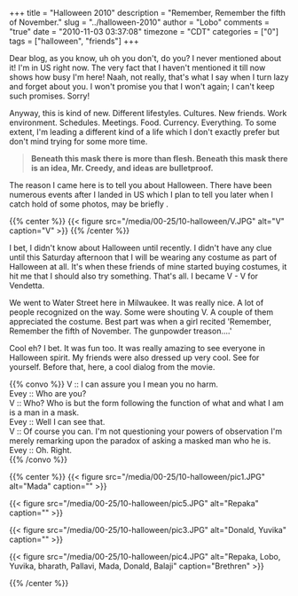 +++
title = "Halloween 2010"
description = "Remember, Remember the fifth of November."
slug = "../halloween-2010"
author = "Lobo"
comments = "true"
date = "2010-11-03 03:37:08"
timezone = "CDT"
categories = ["0"]
tags = ["halloween", "friends"]
+++

Dear blog, as you know, uh oh you don't, do you? I never mentioned about it! I'm in US right now. The very fact that I haven't mentioned it till now shows how busy I'm here! Naah, not really, that's what I say when I turn lazy and forget about you. I won't promise you that I won't again; I can't keep such promises. Sorry!

Anyway, this is kind of new. Different lifestyles. Cultures. New friends. Work environment. Schedules. Meetings. Food. Currency. Everything. To some extent, I'm leading a different kind of a life which I don't exactly prefer but don't mind trying for some more time.

> **Beneath this mask there is more than flesh. Beneath this mask there is an idea, Mr. Creedy, and ideas are bulletproof.**


The reason I came here is to tell you about Halloween. There have been numerous events after I landed in US which I plan to tell you later when I catch hold of some photos, may be briefly .

{{% center %}}
{{< figure src="/media/00-25/10-halloween/V.JPG" alt="V" caption="V" >}}
{{% /center %}}

I bet, I didn't know about Halloween until recently. I didn't have any clue until this Saturday afternoon that I will be wearing any costume as part of Halloween at all. It's when these friends of mine started buying costumes, it hit me that I should also try something. That's all. I became V - V for Vendetta.

We went to Water Street here in Milwaukee. It was really nice. A lot of people recognized on the way. Some were shouting V. A couple of them appreciated the costume. Best part was when a girl recited 'Remember, Remember the fifth of November. The gunpowder treason....'

Cool eh? I bet. It was fun too. It was really amazing to see everyone in Halloween spirit. My friends were also dressed up very cool. See for yourself. Before that, here, a cool dialog from the movie.

{{% convo %}}
V :: I can assure you I mean you no harm.  
Evey :: Who are you?  
V :: Who? Who is but the form following the function of what and what I am is a man in a mask.  
Evey :: Well I can see that.  
V :: Of course you can. I'm not questioning your powers of observation I'm merely remarking upon the paradox of asking a masked man who he is.  
Evey :: Oh. Right.  
{{% /convo %}}

{{% center %}}
{{< figure src="/media/00-25/10-halloween/pic1.JPG" alt="Mada" caption="" >}}

{{< figure src="/media/00-25/10-halloween/pic5.JPG" alt="Repaka" caption="" >}}

{{< figure src="/media/00-25/10-halloween/pic3.JPG" alt="Donald, Yuvika" caption="" >}}

{{< figure src="/media/00-25/10-halloween/pic4.JPG" alt="Repaka, Lobo, Yuvika, bharath, Pallavi, Mada, Donald, Balaji" caption="Brethren" >}}

{{% /center %}}

